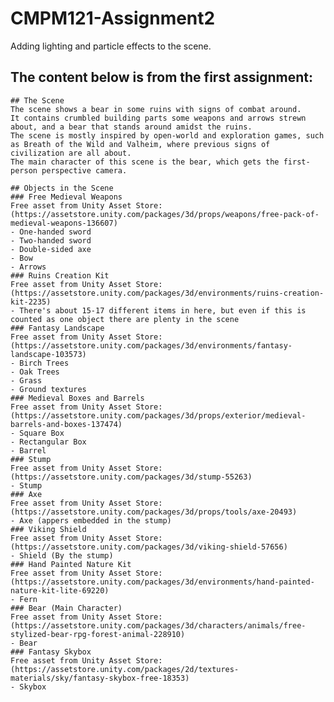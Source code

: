 # CMPM121-Assignment2
Adding lighting and particle effects to the scene.

## The content below is from the first assignment:

    ## The Scene
    The scene shows a bear in some ruins with signs of combat around.
    It contains crumbled building parts some weapons and arrows strewn about, and a bear that stands around amidst the ruins.
    The scene is mostly inspired by open-world and exploration games, such as Breath of the Wild and Valheim, where previous signs of civilization are all about.
    The main character of this scene is the bear, which gets the first-person perspective camera.

    ## Objects in the Scene
    ### Free Medieval Weapons
    Free asset from Unity Asset Store: (https://assetstore.unity.com/packages/3d/props/weapons/free-pack-of-medieval-weapons-136607)
    - One-handed sword
    - Two-handed sword
    - Double-sided axe
    - Bow
    - Arrows
    ### Ruins Creation Kit
    Free asset from Unity Asset Store: (https://assetstore.unity.com/packages/3d/environments/ruins-creation-kit-2235)
    - There's about 15-17 different items in here, but even if this is counted as one object there are plenty in the scene
    ### Fantasy Landscape
    Free asset from Unity Asset Store: (https://assetstore.unity.com/packages/3d/environments/fantasy-landscape-103573)
    - Birch Trees
    - Oak Trees
    - Grass
    - Ground textures
    ### Medieval Boxes and Barrels
    Free asset from Unity Asset Store: (https://assetstore.unity.com/packages/3d/props/exterior/medieval-barrels-and-boxes-137474)
    - Square Box
    - Rectangular Box
    - Barrel
    ### Stump
    Free asset from Unity Asset Store: (https://assetstore.unity.com/packages/3d/stump-55263)
    - Stump
    ### Axe
    Free asset from Unity Asset Store: (https://assetstore.unity.com/packages/3d/props/tools/axe-20493)
    - Axe (appers embedded in the stump)
    ### Viking Shield
    Free asset from Unity Asset Store: (https://assetstore.unity.com/packages/3d/viking-shield-57656)
    - Shield (By the stump)
    ### Hand Painted Nature Kit
    Free asset from Unity Asset Store: (https://assetstore.unity.com/packages/3d/environments/hand-painted-nature-kit-lite-69220)
    - Fern
    ### Bear (Main Character)
    Free asset from Unity Asset Store: (https://assetstore.unity.com/packages/3d/characters/animals/free-stylized-bear-rpg-forest-animal-228910)
    - Bear
    ### Fantasy Skybox
    Free asset from Unity Asset Store: (https://assetstore.unity.com/packages/2d/textures-materials/sky/fantasy-skybox-free-18353)
    - Skybox
